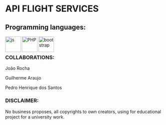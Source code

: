  <h1>API FLIGHT SERVICES</h1>
    <h2>Programming languages: </h2>
    <img align="left" width="50" alt="js" src="https://cdn.jsdelivr.net/gh/devicons/devicon/icons/javascript/javascript-original.svg" />
    <img align="left" width="50" alt="PHP" src="https://cdn.jsdelivr.net/gh/devicons/devicon@latest/icons/php/php-original.svg"" />
    <img align="left" width="50" alt="bootstrap" src="https://cdn.jsdelivr.net/gh/devicons/devicon@latest/icons/bootstrap/bootstrap-original.svg" />
    <br>
    <br>
 <h3>COLLABORATIONS: </h3>
    <p>João Rocha</p>
    <p>Guilherme Araujo</p>
    <P>Pedro Henrique dos Santos</P>
  <h3>DISCLAIMER: </h3>
    <p>No business proposes, all copyrights to own creators, using for educational project for a university work.</p>

